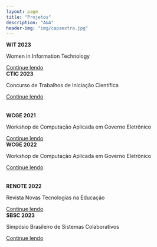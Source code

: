 ```yaml
---
layout: page
title: "Projetos"
description: "A&A"
header-img: "img/capaextra.jpg"
---
```


<head>
    <link href="../css/bootstrap.min.css" rel="stylesheet">
    <link href="https://fonts.googleapis.com/css?family=Playfair+Display:700,900" rel="stylesheet">
    <link href="blog.css" rel="stylesheet">
</head>

<div class="row mb-2">
    <div class="col-md-6">
        <div class="card flex-md-row mb-4 box-shadow h-md-250">
            <div class="card-body d-flex flex-column align-items-start">
                <strong class="d-inline-block mb-2 text-primary">WIT 2023</strong>
                <p class="card-text mb-auto">Women in Information Technology</p>
                <a href="#">Continue lendo</a>
            </div>
        </div>
    </div>
     <div class="col-md-6">
        <div class="card flex-md-row mb-4 box-shadow h-md-250">
            <div class="card-body d-flex flex-column align-items-start">
                <strong class="d-inline-block mb-2 text-success">CTIC 2023</strong>
                <p class="card-text mb-auto">Concurso de Trabalhos de Iniciação Científica </p>
                <a href="#">Continue lendo</a>
            </div>
        </div>
    </div>
</div>
<br><br>
<div class="row mb-2">
    <div class="col-md-6">
        <div class="card flex-md-row mb-4 box-shadow h-md-250">
            <div class="card-body d-flex flex-column align-items-start">
                <strong class="d-inline-block mb-2 text-success">WCGE 2021</strong>
                <p class="card-text mb-auto">Workshop de Computação Aplicada em Governo Eletrônico</p>
                <a href="#">Continue lendo</a>
            </div>
        </div>
    </div>
     <div class="col-md-6">
        <div class="card flex-md-row mb-4 box-shadow h-md-250">
            <div class="card-body d-flex flex-column align-items-start">
                <strong class="d-inline-block mb-2 text-primary">WCGE 2022</strong>
                <p class="card-text mb-auto">Workshop de Computação Aplicada em Governo Eletrônico</p>
                <a href="#">Continue lendo</a>
            </div>
        </div>
    </div>
</div>
<br><br>
<div class="row mb-2">
    <div class="col-md-6">
        <div class="card flex-md-row mb-4 box-shadow h-md-250">
            <div class="card-body d-flex flex-column align-items-start">
                <strong class="d-inline-block mb-2 text-primary">RENOTE 2022</strong>
                <p class="card-text mb-auto">Revista Novas Tecnologias na Educação</p>
                <a href="#">Continue lendo</a>
            </div>
        </div>
    </div>
     <div class="col-md-6">
        <div class="card flex-md-row mb-4 box-shadow h-md-250">
            <div class="card-body d-flex flex-column align-items-start">
                <strong class="d-inline-block mb-2 text-success">SBSC 2023</strong>
                <p class="card-text mb-auto">Simpósio Brasileiro de Sistemas Colaborativos</p>
                <a href="#">Continue lendo</a>
            </div>
        </div>
    </div>
</div>
